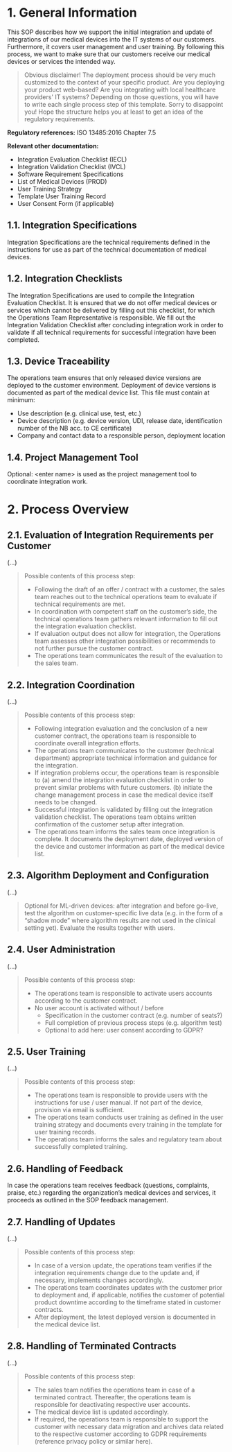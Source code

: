 # 1\. General Information

This SOP describes how we support the initial integration and update of integrations of our medical devices into the IT systems of our customers. Furthermore, it covers user management and user training. By following this process, we want to make sure that our customers receive our medical devices or services the intended way.

> Obvious disclaimer!
> The deployment process should be very much customized to the context of your specific product. Are you deploying your product web-based? Are you integrating with local healthcare providers' IT systems? Depending on those questions, you will have to write each single process step of this template. Sorry to disappoint you! Hope the structure helps you at least to get an idea of the regulatory requirements.


**Regulatory references:**
ISO 13485:2016 Chapter 7.5

**Relevant other documentation:**

* Integration Evaluation Checklist (IECL)
* Integration Validation Checklist (IVCL)
* Software Requirement Specifications
* List of Medical Devices (PROD)
* User Training Strategy
* Template User Training Record
* User Consent Form (if applicable)

## 1.1. Integration Specifications

Integration Specifications are the technical requirements defined in the instructions for use as part of the technical documentation of medical devices.

## 1.2. Integration Checklists

The Integration Specifications are used to compile the Integration Evaluation Checklist. It is ensured that we do not offer medical devices or services which cannot be delivered by filling out this checklist, for which the Operations Team Representative is responsible. We fill out the Integration Validation Checklist after concluding integration work in order to validate if all technical requirements for successful integration have been completed.

## 1.3. Device Traceability

The operations team ensures that only released device versions are deployed to the customer environment. Deployment of device versions is documented as part of the medical device list. This file must contain at minimum:

* Use description (e.g. clinical use, test, etc.)
* Device description (e.g. device version, UDI, release date, identification number of the NB acc. to CE certificate)
* Company and contact data to a responsible person, deployment location

## 1.4. Project Management Tool

Optional:
\<enter name> is used as the project management tool to coordinate integration work.

# 2\. Process Overview

## 2.1. Evaluation of Integration Requirements per Customer

(...)

> Possible contents of this process step:
>
> * Following the draft of an offer / contract with a customer, the sales team reaches out to the technical operations team to evaluate if technical requirements are met.
> * In coordination with competent staff on the customer’s side, the technical operations team gathers relevant information to fill out the integration evaluation checklist.
> * If evaluation output does not allow for integration, the Operations team assesses other integration possibilities or recommends to not further pursue the customer contract.
> * The operations team communicates the result of the evaluation to the sales team.

## 2.2. Integration Coordination

(...)

> Possible contents of this process step:
>
> * Following integration evaluation and the conclusion of a new customer contract, the operations team is responsible to coordinate overall integration efforts.
> * The operations team communicates to the customer (technical department) appropriate technical information and guidance for the integration.
> * If integration problems occur, the operations team is responsible to (a) amend the integration evaluation checklist in order to prevent similar problems with future customers. (b) initiate the change management process in case the medical device itself needs to be changed.
> * Successful integration is validated by filling out the integration validation checklist. The operations team obtains written confirmation of the customer setup after integration.
> * The operations team informs the sales team once integration is complete. It documents the deployment date, deployed version of the device and customer information as part of the medical device list.

## 2.3. Algorithm Deployment and Configuration

(...)

> Optional for ML-driven devices: after integration and before go-live, test the algorithm on customer-specific live data (e.g. in the form of a “shadow mode” where algorithm results are not used in the clinical setting yet). Evaluate the results together with users.

## 2.4. User Administration

(...)

> Possible contents of this process step:
>
> * The operations team is responsible to activate users accounts according to the customer contract.
> * No user account is activated without / before
>     * Specification in the customer contract (e.g. number of seats?)
>     * Full completion of previous process steps (e.g. algorithm test)
>     * Optional to add here: user consent according to GDPR?

## 2.5. User Training

(...)

> Possible contents of this process step:
>
> * The operations team is responsible to provide users with the instructions for use / user manual. If not part of the device, provision via email is sufficient.
> * The operations team conducts user training as defined in the user training strategy and documents every training in the template for user training records.
> * The operations team informs the sales and regulatory team about successfully completed training.

## 2.6. Handling of Feedback

In case the operations team receives feedback (questions, complaints, praise, etc.) regarding the organization’s medical devices and services, it proceeds as outlined in the SOP feedback management.

## 2.7. Handling of Updates

(...)

> Possible contents of this process step:
>
> * In case of a version update, the operations team verifies if the integration requirements change due to the update and, if necessary, implements changes accordingly.
> * The operations team coordinates updates with the customer prior to deployment and, if applicable, notifies the customer of potential product downtime according to the timeframe stated in customer contracts.
> * After deployment, the latest deployed version is documented in the medical device list.

## 2.8. Handling of Terminated Contracts

(...)

> Possible contents of this process step:
>
> * The sales team notifies the operations team in case of a terminated contract. Thereafter, the operations team is responsible for deactivating respective user accounts.
> * The medical device list is updated accordingly.
> * If required, the operations team is responsible to support the customer with necessary data migration and archives data related to the respective customer according to GDPR requirements (reference privacy policy or similar here).
